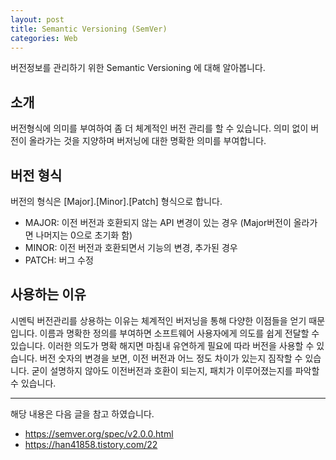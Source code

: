 ```yaml
---
layout: post
title: Semantic Versioning (SemVer)
categories: Web
---
```


버전정보를 관리하기 위한 Semantic Versioning 에 대해 알아봅니다.

## 소개

버전형식에 의미를 부여하여 좀 더 체계적인 버전 관리를 할 수 있습니다. 의미 없이 버전이 올라가는 것을 지양하며 버저닝에 대한 명확한 의미를 부여합니다.

## 버전 형식

버전의 형식은 [Major].[Minor].[Patch] 형식으로 합니다.

- MAJOR: 이전 버전과 호환되지 않는 API 변경이 있는 경우 (Major버전이 올라가면 나머지는 0으로 초기화 함)
- MINOR: 이전 버전과 호환되면서 기능의 변경, 추가된 경우
- PATCH: 버그 수정

## 사용하는 이유

시멘틱 버전관리를 상용하는 이유는 체계적인 버저닝을 통해 다양한 이점들을 얻기 때문입니다. 이름과 명확한 정의를 부여하면 소프트웨어 사용자에게 의도를 쉽게 전달할 수 있습니다. 이러한 의도가 명확 해지면 마침내 유연하게 필요에 따라 버전을 사용할 수 있습니다. 버전 숫자의 변경을 보면, 이전 버전과 어느 정도 차이가 있는지 짐작할 수 있습니다. 굳이 설명하지 않아도 이전버전과 호환이 되는지, 패치가 이루어졌는지를 파악할 수 있습니다.

---

해당 내용은 다음 글을 참고 하였습니다.

- https://semver.org/spec/v2.0.0.html
- https://han41858.tistory.com/22
